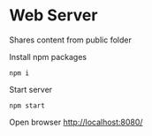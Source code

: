 # Web Server
Shares content from public folder

Install npm packages
```shell
npm i
```

Start server
```shell
npm start
```

Open browser [http://localhost:8080/](http://localhost:8080/)
